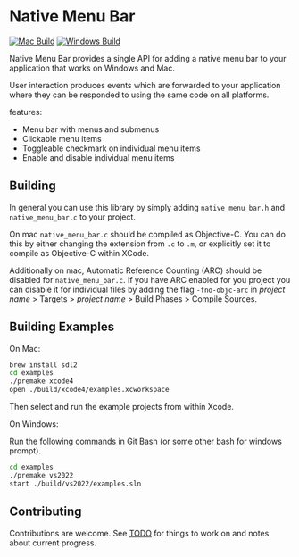 # Native Menu Bar

[![Mac Build](https://github.com/thomashope/native-menu-bar/actions/workflows/mac-build.yml/badge.svg)](https://github.com/thomashope/native-menu-bar/actions/workflows/mac-build.yml) [![Windows Build](https://github.com/thomashope/native-menu-bar/actions/workflows/windows-build.yaml/badge.svg)](https://github.com/thomashope/native-menu-bar/actions/workflows/windows-build.yaml)

Native Menu Bar provides a single API for adding a native menu bar to your application that works on Windows and Mac.

User interaction produces events which are forwarded to your application where they can be responded to using the same code on all platforms.

features:

* Menu bar with menus and submenus
* Clickable menu items
* Toggleable checkmark on individual menu items
* Enable and disable individual menu items

## Building

In general you can use this library by simply adding `native_menu_bar.h` and `native_menu_bar.c` to your project.

On mac `native_menu_bar.c` should be compiled as Objective-C. You can do this by either changing the extension from `.c` to `.m`, or explicitly set it to compile as Objective-C within XCode.

Additionally on mac, Automatic Reference Counting (ARC) should be disabled for `native_menu_bar.c`. If you have ARC enabled for you project you can disable it for individual files by adding the flag `-fno-objc-arc` in _project name_ > Targets > _project name_ > Build Phases > Compile Sources.

## Building Examples

On Mac:

```sh
brew install sdl2
cd examples
./premake xcode4
open ./build/xcode4/examples.xcworkspace
```

Then select and run the example projects from within Xcode.

On Windows:

Run the following commands in Git Bash (or some other bash for windows prompt).

```sh
cd examples
./premake vs2022
start ./build/vs2022/examples.sln
```

## Contributing

Contributions are welcome. See [TODO](TODO.md) for things to work on and notes about current progress.
